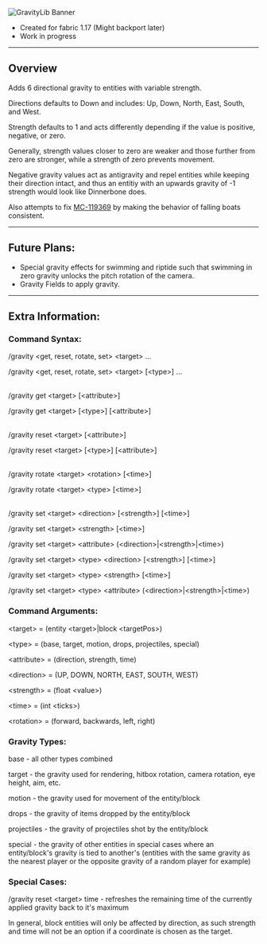 ![GravityLib Banner](https://user-images.githubusercontent.com/56317194/121430473-c0d05980-c93d-11eb-8f18-4b33ecc59bed.png)

- Created for fabric 1.17 (Might backport later)
- Work in progress

---

## Overview

Adds 6 directional gravity to entities with variable strength.

Directions defaults to Down and includes: Up, Down, North, East, South, and West.

Strength defaults to 1 and acts differently depending if the value is positive, negative, or zero.

Generally, strength values closer to zero are weaker and those further from zero are stronger, while a strength of zero prevents movement.

Negative gravity values act as antigravity and repel entities while keeping their direction intact, and thus an entitiy with an upwards gravity of -1 strength would look like Dinnerbone does.

Also attempts to fix [MC-119369](https://bugs.mojang.com/browse/MC-119369) by making the behavior of falling boats consistent.

---

## Future Plans:
- Special gravity effects for swimming and riptide such that swimming in zero gravity unlocks the pitch rotation of the camera.
- Gravity Fields to apply gravity.

---

## Extra Information:

### Command Syntax:

/gravity \<get, reset, rotate, set> \<target> ...

/gravity \<get, reset, rotate, set> \<target> [\<type>] ...

\
/gravity get \<target> [\<attribute>]

/gravity get \<target> [\<type>] [\<attribute>]

\
/gravity reset \<target> [\<attribute>]

/gravity reset \<target> [\<type>] [\<attribute>]

\
/gravity rotate \<target> \<rotation> [\<time>]

/gravity rotate \<target> \<type> <rotation> [\<time>]

\
/gravity set \<target> \<direction> [\<strength>] [\<time>]
  
/gravity set \<target> \<strength> [\<time>]

/gravity set \<target> \<attribute> (\<direction>|\<strength>|\<time>)

/gravity set \<target> \<type> \<direction> [\<strength>] [\<time>]
  
/gravity set \<target> \<type> \<strength> [\<time>]

/gravity set \<target> \<type> \<attribute> (\<direction>|\<strength>|\<time>)

### Command Arguments:
  
\<target> = (entity \<target>|block \<targetPos>)

\<type> = (base, target, motion, drops, projectiles, special)
  
\<attribute> = (direction, strength, time)

\<direction> = (UP, DOWN, NORTH, EAST, SOUTH, WEST)

\<strength> = (float \<value>)

\<time> = (int \<ticks>)

\<rotation> = (forward, backwards, left, right)

### Gravity Types:

base - all other types combined

target - the gravity used for rendering, hitbox rotation, camera rotation, eye height, aim, etc.

motion - the gravity used for movement of the entity/block

drops - the gravity of items dropped by the entity/block

projectiles - the gravity of projectiles shot by the entity/block

special - the gravity of other entities in special cases where an entity/block's gravity is tied to another's
(entities with the same gravity as the nearest player or the opposite gravity of a random player for example)

### Special Cases:

/gravity reset \<target> time - refreshes the remaining time of the currently applied gravity back to it's maximum

In general, block entities will only be affected by direction, as such strength and time will not be an option if a coordinate is chosen as the target.
